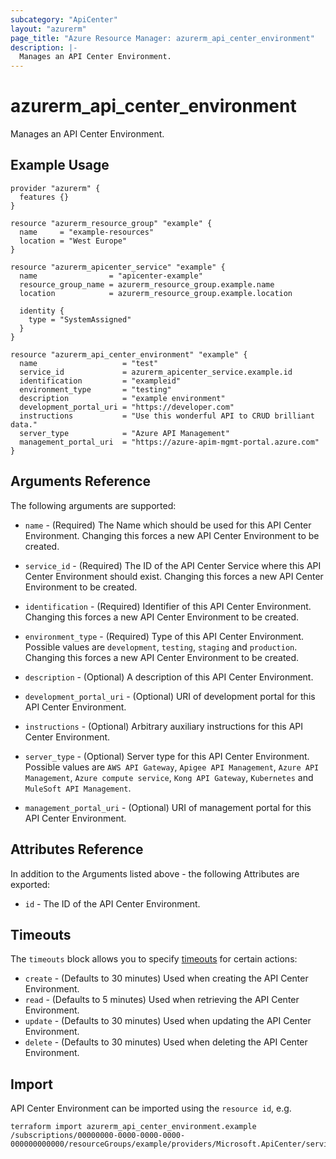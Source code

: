 ```yaml
---
subcategory: "ApiCenter"
layout: "azurerm"
page_title: "Azure Resource Manager: azurerm_api_center_environment"
description: |-
  Manages an API Center Environment.
---
```


# azurerm_api_center_environment

Manages an API Center Environment.

## Example Usage

```hcl
provider "azurerm" {
  features {}
}

resource "azurerm_resource_group" "example" {
  name     = "example-resources"
  location = "West Europe"
}

resource "azurerm_apicenter_service" "example" {
  name                = "apicenter-example"
  resource_group_name = azurerm_resource_group.example.name
  location            = azurerm_resource_group.example.location

  identity {
    type = "SystemAssigned"
  }
}

resource "azurerm_api_center_environment" "example" {
  name                   = "test"
  service_id             = azurerm_apicenter_service.example.id
  identification         = "exampleid"
  environment_type       = "testing"
  description            = "example environment"
  development_portal_uri = "https://developer.com"
  instructions           = "Use this wonderful API to CRUD brilliant data."
  server_type            = "Azure API Management"
  management_portal_uri  = "https://azure-apim-mgmt-portal.azure.com"
}
```

## Arguments Reference

The following arguments are supported:

* `name` - (Required) The Name which should be used for this API Center Environment. Changing this forces a new API Center Environment to be created.

* `service_id` - (Required) The ID of the API Center Service where this API Center Environment should exist. Changing this forces a new API Center Environment to be created.

* `identification` - (Required) Identifier of this API Center Environment. Changing this forces a new API Center Environment to be created.

* `environment_type` - (Required) Type of this API Center Environment. Possible values are `development`, `testing`, `staging` and `production`. Changing this forces a new API Center Environment to be created.

* `description` - (Optional) A description of this API Center Environment.

* `development_portal_uri` - (Optional) URI of development portal for this API Center Environment.

* `instructions` - (Optional) Arbitrary auxiliary instructions for this API Center Environment.

* `server_type` - (Optional) Server type for this API Center Environment. Possible values are `AWS API Gateway`, `Apigee API Management`, `Azure API Management`, `Azure compute service`, `Kong API Gateway`, `Kubernetes` and `MuleSoft API Management`.

* `management_portal_uri` - (Optional) URI of management portal for this API Center Environment.

## Attributes Reference

In addition to the Arguments listed above - the following Attributes are exported:

* `id` - The ID of the API Center Environment.

## Timeouts

The `timeouts` block allows you to specify [timeouts](https://www.terraform.io/language/resources/syntax#operation-timeouts) for certain actions:

* `create` - (Defaults to 30 minutes) Used when creating the API Center Environment.
* `read` - (Defaults to 5 minutes) Used when retrieving the API Center Environment.
* `update` - (Defaults to 30 minutes) Used when updating the API Center Environment.
* `delete` - (Defaults to 30 minutes) Used when deleting the API Center Environment.

## Import

API Center Environment can be imported using the `resource id`, e.g.

```shell
terraform import azurerm_api_center_environment.example /subscriptions/00000000-0000-0000-0000-000000000000/resourceGroups/example/providers/Microsoft.ApiCenter/services/example/workspaces/default/environments/example
```
